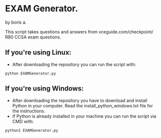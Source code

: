 # EXAM Generator.
by boris a.

This script takes questions and answers from vceguide.com/checkpoint/ R80 CCSA exam questions. 

## If you're using Linux:
- After downloading the repository you can run the script with:

```
python EXAMGenerator.py
```

## If you're using Windows:
- After downloading the repository you have to download and install Python in your computer. Read the install_python_windows.txt file for the instructions.
- If Python is already installed in your machine you can run the script via CMD with: 

```
python2 EXAMGenerator.py
```

